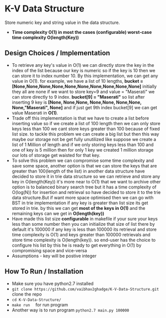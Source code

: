 # K-V Data Structure

Store numeric key and string value in the data structure.
- **Time complexity O(1) in most the cases (configurable) worst-case time complexity O(length(Key))**
## Design Choices / Implementation
- To retrieve any key's value in O(1) we can directly store the key in the index of the list because our key is numeric so if the key is 10 then we can store it to index number 10.  By this implementation, we can get any value in O(1). for example, we have a list of 10 lengths, **bucket = [None,None,None,None,None,None,None,None,None,None]** initially they all are none if we want to store key=9 and value = "Maserati" we can store directly to 9 index. **bucket[9] = "Maserati"** so list after inserting 9 key is **[None, None,None, None,None, None,None, None,"Maserati", None]** and if just get 9th index bucket[9] we can get value Maserati in **O(1)**.
- Trade off this implementation is that we have to create a list before inserting value so if we create a list of 100 length then we can only store keys less than 100 we cant store keys greater than 100 because of fixed list size. to tackle this problem we can create a big list but then this way maybe our storage not be get fully unutilized like suppose we create a list of 1 Million of length and if we only storing keys less than 100 and one of key is 5 million then for only 1 key we created 1 million storage our lots of storage get waisted for that key.
- To solve this problem we can compromise some time complexity and save some space, another option is that we can store the keys that are greater than 100(length of the list) in another data structure have decided to store it in trie data structure so we can retrieve and store any key in O(length(Key)) it's more near to O(1) that we want to archive other option is to balanced binary search tree but it has a time complexity of O(log(N)) for insertion and retrieval so have decided to store it to the trie data structure.But if want more space optimised then we can go with BST in trie  implementation if any key is greater than list size its get stored in trie.
by this we can get **most of the keys in O(1)** and the remaining keys can we get in **O(length(key))**
- Have made this list size **configurable** in makefile if your sure your keys less than some number then you can initialize that size of list there by default it's 100000 if any key is less than 100000 its retrieval and store time complexity is O(1) and keys greater than 100000 retrievals and store time complexity is O(length(key)). so end-user has the choice to configure his list by this he is ready to get everything in O(1) by compromising space and vice-versa
- Assumptions - key will be postive integer

## How To Run / Installation
- Make sure you have python2.7 installed
- ``` git clone https://github.com/vaibhav2ghadge/K-V-Data-Structure.git ``` clone the repo
- ``` cd K-V-Data-Structure/ ```
- ```make run  ``` for run program
-  Another way is to run program ``` python2.7 main.py 100000 ```


